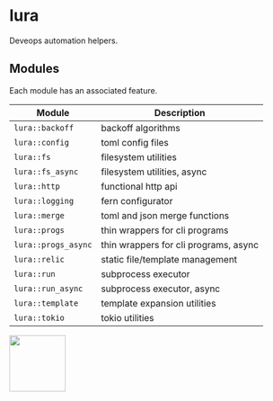 # lura

Deveops automation helpers.

## Modules

Each module has an associated feature.

| Module              | Description                                            |
| ------------------- | ------------------------------------------------------ |
| `lura::backoff`     | backoff algorithms                                     |
| `lura::config`      | toml config files                                      |
| `lura::fs`          | filesystem utilities                                   |
| `lura::fs_async`    | filesystem utilities, async                            |
| `lura::http`        | functional http api                                    |
| `lura::logging`     | fern configurator                                      |
| `lura::merge`       | toml and json merge functions                          |
| `lura::progs`       | thin wrappers for cli programs                         |
| `lura::progs_async` | thin wrappers for cli programs, async                  |
| `lura::relic`       | static file/template management                        |
| `lura::run`         | subprocess executor                                    |
| `lura::run_async`   | subprocess executor, async                             |
| `lura::template`    | template expansion utilities                           |
| `lura::tokio`       | tokio utilities                                        |

<p><img src="https://vignette.wikia.nocookie.net/venturebrothers/images/a/a0/Vlcsnap-2013-05-03-17h07m53s124.png/revision/latest/scale-to-width-down/340?cb=20130503071316" width="100">
